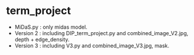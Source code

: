 # term_project
* MiDaS.py : only midas model.
* Version 2 : including DIP_term_project.py and combined_image_V2.jpg, depth + edge_density.
* Version 3 : including V3.py and combined_image_V3.jpg, mask.

